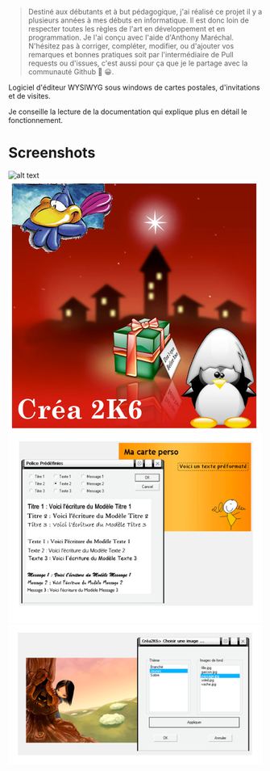> Destiné aux débutants et à but pédagogique, j'ai réalisé ce projet il y a plusieurs années à mes débuts en informatique. Il est donc loin de respecter toutes les règles de l'art en développement et en programmation. Je l'ai conçu avec l'aide d'Anthony Maréchal. N'hésitez pas à corriger, compléter, modifier, ou d'ajouter vos remarques et bonnes pratiques soit par l'intermédiaire de Pull requests ou d'issues, c'est aussi pour ça que je le partage avec la communauté Github 💪 😀.

Logiciel d'éditeur WYSIWYG sous windows de cartes postales, d'invitations et de visites.

Je conseille la lecture de la documentation qui explique plus en détail le fonctionnement.

# Screenshots

![alt text](screenshot1.png?raw=true "screenshot 1")
![alt text](screenshot2.png?raw=true "screenshot 2")
![alt text](screenshot3.png?raw=true "screenshot 3")
![alt text](screenshot4.png?raw=true "screenshot 4")
